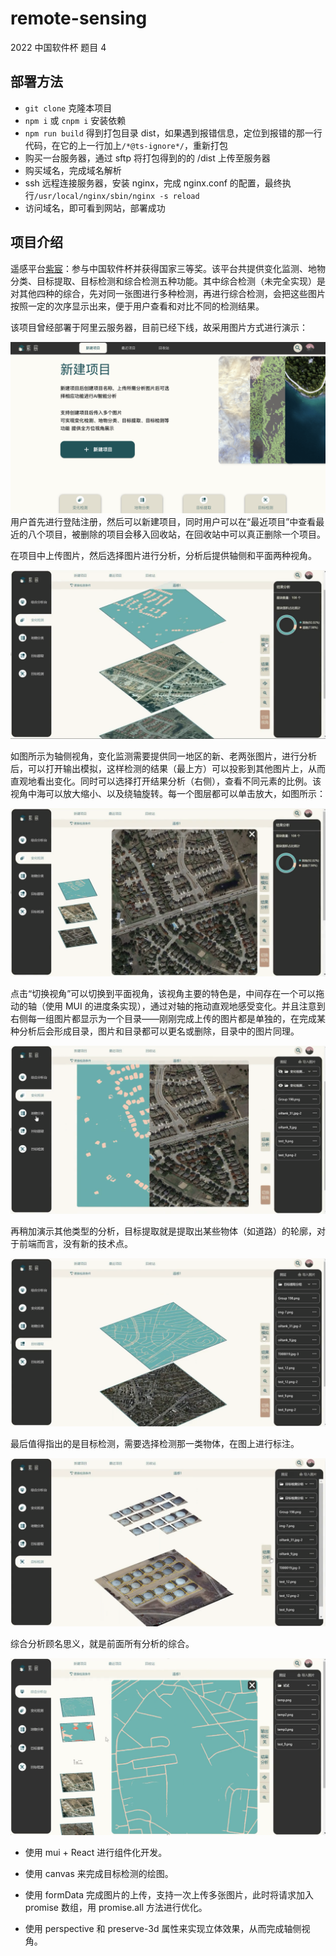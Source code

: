 # remote-sensing

2022 中国软件杯 题目 4

## 部署方法

- `git clone` 克隆本项目
- `npm i` 或 `cnpm i` 安装依赖
- `npm run build` 得到打包目录 dist，如果遇到报错信息，定位到报错的那一行代码，在它的上一行加上`/*@ts-ignore*/`，重新打包
- 购买一台服务器，通过 sftp 将打包得到的的 /dist 上传至服务器
- 购买域名，完成域名解析
- ssh 远程连接服务器，安装 nginx，完成 nginx.conf 的配置，最终执行`/usr/local/nginx/sbin/nginx -s reload`
- 访问域名，即可看到网站，部署成功

## 项目介绍

遥感平台[紫宸](https://github.com/DanmoSAMA/remote-sensing)：参与中国软件杯并获得国家三等奖。该平台共提供变化监测、地物分类、目标提取、目标检测和综合检测五种功能。其中综合检测（未完全实现）是对其他四种的综合，先对同一张图进行多种检测，再进行综合检测，会把这些图片按照一定的次序显示出来，便于用户查看和对比不同的检测结果。

该项目曾经部署于阿里云服务器，目前已经下线，故采用图片方式进行演示：

![image-20230319205615249](./src/assets/readme/1.png)用户首先进行登陆注册，然后可以新建项目，同时用户可以在“最近项目”中查看最近的八个项目，被删除的项目会移入回收站，在回收站中可以真正删除一个项目。

在项目中上传图片，然后选择图片进行分析，分析后提供轴侧和平面两种视角。

![image-20230319211620899](./src/assets/readme/2.png)

如图所示为轴侧视角，变化监测需要提供同一地区的新、老两张图片，进行分析后，可以打开输出模拟，这样检测的结果（最上方）可以投影到其他图片上，从而直观地看出变化。同时可以选择打开结果分析（右侧），查看不同元素的比例。该视角中海可以放大缩小、以及绕轴旋转。每一个图层都可以单击放大，如图所示：

![image-20230319211940702](./src/assets/readme/3.png)

点击“切换视角”可以切换到平面视角，该视角主要的特色是，中间存在一个可以拖动的轴（使用 MUI 的进度条实现），通过对轴的拖动直观地感受变化。并且注意到右侧每一组图片都显示为一个目录——刚刚完成上传的图片都是单独的，在完成某种分析后会形成目录，图片和目录都可以更名或删除，目录中的图片同理。

![image-20230319212259590](./src/assets/readme/4.png)

再稍加演示其他类型的分析，目标提取就是提取出某些物体（如道路）的轮廓，对于前端而言，没有新的技术点。

![image-20230319212657513](./src/assets/readme/5.png)

最后值得指出的是目标检测，需要选择检测那一类物体，在图上进行标注。

![image-20230319212902452](./src/assets/readme/6.png)

综合分析顾名思义，就是前面所有分析的综合。

![image-20230319212950319](./src/assets/readme/7.png)

- 使用 mui + React 进行组件化开发。

- 使用 canvas 来完成目标检测的绘图。

- 使用 formData 完成图片的上传，支持一次上传多张图片，此时将请求加入 promise 数组，用 promise.all 方法进行优化。

- 使用 perspective 和 preserve-3d 属性来实现立体效果，从而完成轴侧视角。
